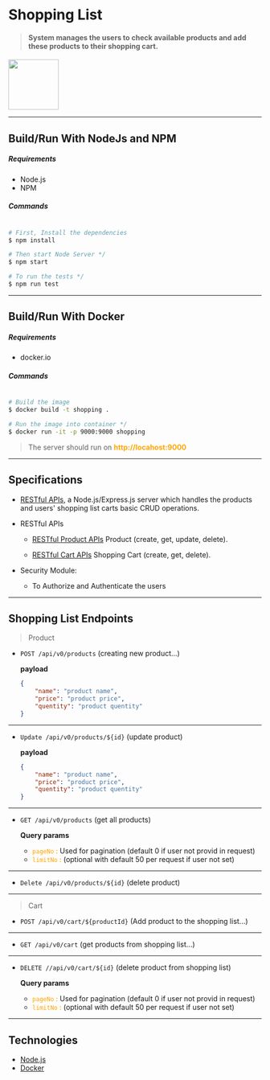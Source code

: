 # Shopping List
> #### System manages the users to check available products and add these products to their shopping cart.

<img src="https://www.paywithspare.com/assets/images/logo.svg" width="100" height="100">
 
___
## Build/Run With NodeJs and NPM

##### Requirements

- Node.js
- NPM

##### Commands

```bash

# First, Install the dependencies
$ npm install

# Then start Node Server */
$ npm start

# To run the tests */
$ npm run test


```

___
## Build/Run With Docker
##### Requirements

- docker.io

##### Commands

```bash

# Build the image
$ docker build -t shopping .

# Run the image into container */
$ docker run -it -p 9000:9000 shopping

```
  
>The server should run on <span style="color:orange; font-weight: bold;">http://locahost:9000</span>

___

## Specifications

- [RESTful APIs](./app.js), a Node.js/Express.js server which handles the products and users' shopping list carts basic CRUD operations.
  
- RESTful APIs  
  - [RESTful Product APIs](./components/products/routes/product.API.js) Product (create, get, update, delete).


  - [RESTful Cart APIs](./components/cart/routes/cart.API.js) Shopping Cart (create, get, delete).

- Security Module:
  - To Authorize and Authenticate the users
  

___
## Shopping List Endpoints

>Product

  - `POST /api/v0/products` (creating new product...) 
    
    **payload**
      ```json
      {
          "name": "product name",
          "price": "product price",
          "quentity": "product quentity"
      }
      ```

   
  ___

- `Update /api/v0/products/${id}` (update product)
  
    **payload**  
    ```json
    {
        "name": "product name",
        "price": "product price",
        "quentity": "product quentity"
    }
    ```
___

- `GET /api/v0/products` (get all products) 
   
    **Query params**

     * <span style="font-weight: 500; color: orange;">`pageNo` : </span> Used for pagination (default 0 if user not provid in request)
     * <span style="font-weight: 500; color: orange;">`limitNo` : </span> (optional with default 50 per request if user not set)
___

- `Delete /api/v0/products/${id}` (delete product)

___

>Cart

  - `POST /api/v0/cart/${productId}` (Add product to the shopping list...) 
    
___

 - `GET /api/v0/cart` (get products from shopping list...) 
___

- `DELETE //api/v0/cart/${id}` (delete product from shopping list) 
   
    **Query params**

     * <span style="font-weight: 500; color: orange;">`pageNo` : </span> Used for pagination (default 0 if user not provid in request)
     * <span style="font-weight: 500; color: orange;">`limitNo` : </span> (optional with default 50 per request if user not set)
___

## Technologies

- [Node.js](https://nodejs.org/)
- [Docker](https://www.docker.com/)
